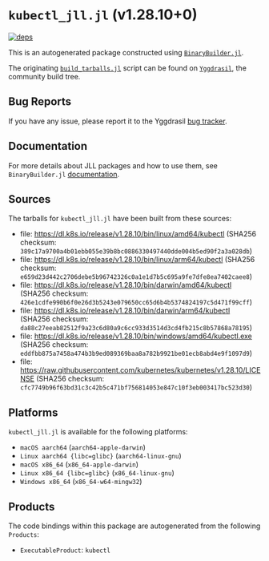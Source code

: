 # `kubectl_jll.jl` (v1.28.10+0)

[![deps](https://juliahub.com/docs/kubectl_jll/deps.svg)](https://juliahub.com/ui/Packages/kubectl_jll/frsqQ?page=2)

This is an autogenerated package constructed using [`BinaryBuilder.jl`](https://github.com/JuliaPackaging/BinaryBuilder.jl).

The originating [`build_tarballs.jl`](https://github.com/JuliaPackaging/Yggdrasil/blob/eacea11049e20de653df92263a95f9edf0d0da00/K/kubectl/build_tarballs.jl) script can be found on [`Yggdrasil`](https://github.com/JuliaPackaging/Yggdrasil/), the community build tree.

## Bug Reports

If you have any issue, please report it to the Yggdrasil [bug tracker](https://github.com/JuliaPackaging/Yggdrasil/issues).

## Documentation

For more details about JLL packages and how to use them, see `BinaryBuilder.jl` [documentation](https://docs.binarybuilder.org/stable/jll/).

## Sources

The tarballs for `kubectl_jll.jl` have been built from these sources:

* file: https://dl.k8s.io/release/v1.28.10/bin/linux/amd64/kubectl (SHA256 checksum: `389c17a9700a4b01ebb055e39b8bc0886330497440dde004b5ed90f2a3a028db`)
* file: https://dl.k8s.io/release/v1.28.10/bin/linux/arm64/kubectl (SHA256 checksum: `e659d23d442c2706debe5b96742326c0a1e1d7b5c695a9fe7dfe8ea7402caee8`)
* file: https://dl.k8s.io/release/v1.28.10/bin/darwin/amd64/kubectl (SHA256 checksum: `426e1cdfe990b6f0e26d3b5243e079650cc65d6b4b5374824197c5d471f99cff`)
* file: https://dl.k8s.io/release/v1.28.10/bin/darwin/arm64/kubectl (SHA256 checksum: `da88c27eeab82512f9a23c6d80a9c6cc933d3514d3cd4fb215c8b57868a78195`)
* file: https://dl.k8s.io/release/v1.28.10/bin/windows/amd64/kubectl.exe (SHA256 checksum: `eddfbb875a7458a474b3b9ed089369baa8a782b9921be01ecb8abd4e9f1097d9`)
* file: https://raw.githubusercontent.com/kubernetes/kubernetes/v1.28.10/LICENSE (SHA256 checksum: `cfc7749b96f63bd31c3c42b5c471bf756814053e847c10f3eb003417bc523d30`)

## Platforms

`kubectl_jll.jl` is available for the following platforms:

* `macOS aarch64` (`aarch64-apple-darwin`)
* `Linux aarch64 {libc=glibc}` (`aarch64-linux-gnu`)
* `macOS x86_64` (`x86_64-apple-darwin`)
* `Linux x86_64 {libc=glibc}` (`x86_64-linux-gnu`)
* `Windows x86_64` (`x86_64-w64-mingw32`)

## Products

The code bindings within this package are autogenerated from the following `Products`:

* `ExecutableProduct`: `kubectl`

